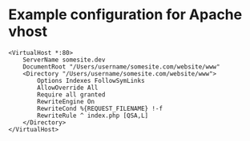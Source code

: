 # Example configuration for Apache vhost

    <VirtualHost *:80>
        ServerName somesite.dev
        DocumentRoot "/Users/username/somesite.com/website/www"
        <Directory "/Users/username/somesite.com/website/www">
            Options Indexes FollowSymLinks
            AllowOverride All
            Require all granted
            RewriteEngine On
            RewriteCond %{REQUEST_FILENAME} !-f
            RewriteRule ^ index.php [QSA,L]
        </Directory>
    </VirtualHost>
